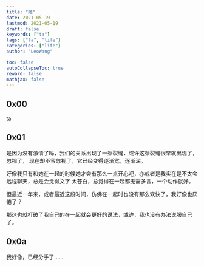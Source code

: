 ```yaml
---
title: "她"
date: 2021-05-19
lastmod: 2021-05-19
draft: false
keywords: ["ta"]
tags: ["ta", "life"]
categories: ["life"]
author: "LeoWang"

toc: false
autoCollapseToc: true
reward: false
mathjax: false
---
```


## 0x00

ta


<!--more-->

## 0x01

是因为没有激情了吗，我们的关系出现了一条裂缝，或许这条裂缝很早就出现了，忽视了，
现在却不容忽视了，它已经变得逐渐宽，逐渐深。

好像我只有和她在一起的时候她才会有那么一点开心吧，亦或者是我实在是不太会远程聊天，总是会觉得文字
太苍白，总觉得在一起都无需多言，一个动作就好。

但最近一年来，或者最近这段时间，仿佛在一起时也没有那么欢快了，我好像也厌倦了？

那这也就打破了我自己的在一起就会更好的说法，或许，我也没有办法说服自己了。


## 0x0a

我好像，已经分手了……


